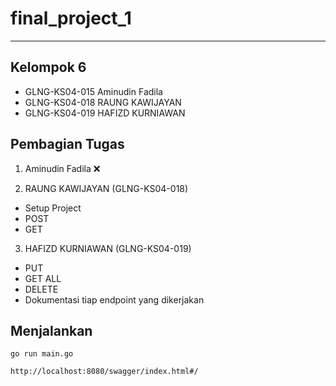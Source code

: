 # final_project_1

----
## Kelompok 6
- GLNG-KS04-015 Aminudin Fadila
- GLNG-KS04-018 RAUNG KAWIJAYAN
- GLNG-KS04-019 HAFIZD KURNIAWAN
  
## Pembagian Tugas
1. Aminudin Fadila :x:

2. RAUNG KAWIJAYAN (GLNG-KS04-018)
- Setup Project
- POST
- GET

3. HAFIZD KURNIAWAN (GLNG-KS04-019)
- PUT 
- GET ALL  
- DELETE
- Dokumentasi tiap endpoint yang dikerjakan

## Menjalankan
```text
go run main.go

http://localhost:8080/swagger/index.html#/
```
